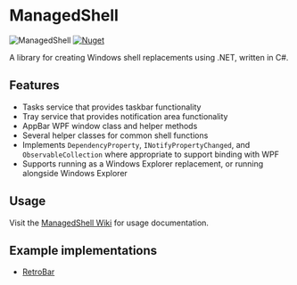 # ManagedShell
![ManagedShell](https://github.com/cairoshell/ManagedShell/workflows/ManagedShell/badge.svg) [![Nuget](https://img.shields.io/nuget/v/ManagedShell?color=informational)](https://www.nuget.org/packages/ManagedShell/)

A library for creating Windows shell replacements using .NET, written in C#.

## Features
- Tasks service that provides taskbar functionality
- Tray service that provides notification area functionality
- AppBar WPF window class and helper methods
- Several helper classes for common shell functions
- Implements `DependencyProperty`, `INotifyPropertyChanged`, and `ObservableCollection` where appropriate to support binding with WPF
- Supports running as a Windows Explorer replacement, or running alongside Windows Explorer

## Usage
Visit the [ManagedShell Wiki](https://github.com/cairoshell/ManagedShell/wiki) for usage documentation.

## Example implementations
- [RetroBar](https://github.com/dremin/RetroBar)